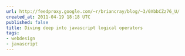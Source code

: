 ```yaml
---
url: http://feedproxy.google.com/~r/briancray/blog/~3/0XbbCZz76_U/
created_at: 2011-04-19 18:18 UTC
published: false
title: Diving deep into javascript logical operators
tags:
- webdesign
- javascript
---
```



